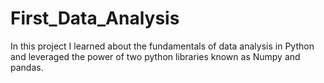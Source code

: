 # First_Data_Analysis
 In this project I learned about the fundamentals of data analysis in Python and leveraged the power of two python libraries known as Numpy and pandas. 
